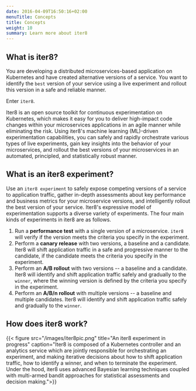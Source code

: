 ```yaml
---
date: 2016-04-09T16:50:16+02:00
menuTitle: Concepts
title: Concepts
weight: 10
summary: Learn more about iter8
---
```


## What is iter8?
You are developing a distributed microservices-based application on Kubernetes and have created alternative versions of a service. You want to identify the `best` version of your service using a live experiment and rollout this version in a safe and reliable manner.

Enter `iter8`.

<!-- Software engineers use a variety of continuous experimentation strategies to achieve desirable outcomes for their businesses. The desired outcome could be safely releasing a new version in production while ensuring it meets various service level objectives (SLOs), or finding the `best` version among multiple competing versions of a microservice using live application traffic, or performance testing a version in a dev/test/staging environment before releasing in production.  -->

Iter8 is an open source toolkit for continuous experimentation on Kubernetes, which makes it easy for you to deliver high-impact code changes within your microservices applications in an agile manner while eliminating the risk. Using iter8's machine learning (ML)-driven experimentation capabilities, you can safely and rapidly orchestrate various types of live experiments, gain key insights into the behavior of your microservices, and rollout the best versions of your microservices in an automated, principled, and statistically robust manner.

## What is an iter8 experiment?
Use an `iter8 experiment` to safely expose competing versions of a service to application traffic, gather in-depth assessments about key performance and business metrics for your microservice versions, and intelligently rollout the best version of your service. Iter8's expressive model of experimentation supports a diverse variety of experiments. The four main kinds of experiments in iter8 are as follows.

1. Run a **performance test** with a single version of a microservice. `iter8` will verify if the version meets the criteria you specify in the experiment.
2. Perform a **canary release** with two versions, a baseline and a candidate. Iter8 will shift application traffic in a safe and progressive manner to the candidate, if the candidate meets the criteria you specify in the experiment.
3. Perform an **A/B rollout** with two versions -- a baseline and a candidate. Iter8 will identify and shift application traffic safely and gradually to the `winner`, where the winning version is defined by the criteria you specify in the experiment.
4. Perform an **A/B/n rollout** with multiple versions -- a baseline and multiple candidates. Iter8 will identify and shift application traffic safely and gradually to the `winner`.

<!-- ## What knobs are available to control an iter8 experiment?
Included above is a) Bayesian assessments b) relative criteria, c) comparing more than two versions, d) roll forward, roll back, or split traffic, e) ability to extent iter8 your own custom metrics, and f) ability to specify versions as distinct services or distinct deployments of the same service in k8s

## What insights are available from an iter8 experiment?
Iter8 continually computes a variety of assessments for each version throughout the course of an experiment. Key assessments include the version's observed metric values, the credible intervals for each metric for this version, the probability of the version outperforming the baseline with respect to a given metric, the `win probability` of the version (i.e., the probability that this version is the best version among all versions), whether the version failed to satisfy any criteria, and the probability of a version satisfying all criteria. The concept of a `winner` is applicable in canary releases, A/B and A/B/n rollouts, and is determined by iter8 based on the criteria you specify in the experiment. -->

## How does iter8 work?
{{< figure src="/images/iter8pic.png" title="An iter8 experiment in progress" caption="Iter8 is composed of a Kubernetes controller and an analytics service which are jointly responsible for orchestrating an experiment, and making iterative decisions about how to shift application traffic, how to identify a winner, and when to terminate the experiment. Under the hood, iter8 uses advanced Bayesian learning techniques coupled with multi-armed bandit approaches for statistical assessments and decision making.">}}
